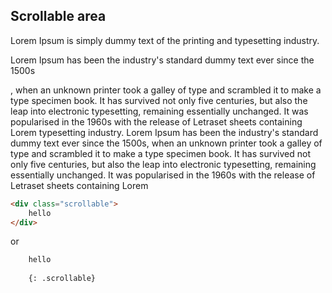 ---
---

## Scrollable area
<div class="scrollable box-shadow boxed-m" markdown="1">
    
Lorem Ipsum is simply dummy text of the printing and typesetting industry.

Lorem Ipsum has been the industry's standard dummy text ever since the 1500s

, when an unknown printer took a galley of type and scrambled it to make a type specimen book. It has survived not only five centuries, but also the leap into electronic typesetting, remaining essentially unchanged. It was popularised in the 1960s
with the release of Letraset sheets containing Lorem 
typesetting industry. Lorem Ipsum has been the industry's standard dummy text ever since the 1500s, when an unknown printer took a galley of type and scrambled it to make a type specimen book. It has survived not only five centuries, but also the leap into electronic typesetting, remaining essentially unchanged. It was popularised in the 1960s with the release of Letraset sheets containing Lorem 
</div>

```html
<div class="scrollable">
    hello
</div>
```

or

```html
    hello
    
    {: .scrollable}
```
